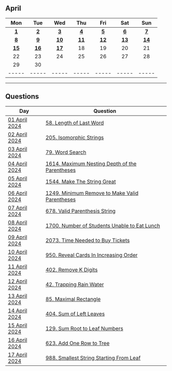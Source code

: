 April
---
| Mon | Tue | Wed | Thu | Fri | Sat | Sun |
| :---: | :---: | :---: | :---: | :---: | :---: | :---: |
| [**1**](01) | [**2**](02) | [**3**](03) | [**4**](04) | [**5**](05) | [**6**](06) | [**7**](07) |
| [**8**](08) | [**9**](09) | [**10**](10) | [**11**](11) | [**12**](12) | [**13**](13) | [**14**](14) |
| [**15**](15) | [**16**](16) | [**17**](17) | 18  | 19  | 20  | 21  |
| 22  | 23  | 24  | 25  | 26  | 27  | 28  |
| 29  | 30  |     |     |     |     |     |
| ----- | ----- | ----- | ----- | ----- | ----- | ----- |

---

Questions
---
| Day | Question |
| --- | --- |
| [01 April 2024](01) | [58. Length of Last Word](https://leetcode.com/problems/length-of-last-word) |
| [02 April 2024](02) | [205. Isomorphic Strings](https://leetcode.com/problems/isomorphic-strings) |
| [03 April 2024](03) | [79. Word Search](https://leetcode.com/problems/word-search) |
| [04 April 2024](04) | [1614. Maximum Nesting Depth of the Parentheses](https://leetcode.com/problems/maximum-nesting-depth-of-the-parentheses) |
| [05 April 2024](05) | [1544. Make The String Great](https://leetcode.com/problems/make-the-string-great) |
| [06 April 2024](06) | [1249. Minimum Remove to Make Valid Parentheses](https://leetcode.com/problems/minimum-remove-to-make-valid-parentheses) |
| [07 April 2024](07) | [678. Valid Parenthesis String](https://leetcode.com/problems/valid-parenthesis-string) |
| [08 April 2024](08) | [1700. Number of Students Unable to Eat Lunch](https://leetcode.com/problems/number-of-students-unable-to-eat-lunch) |
| [09 April 2024](09) | [2073. Time Needed to Buy Tickets](https://leetcode.com/problems/time-needed-to-buy-tickets) |
| [10 April 2024](10) | [950. Reveal Cards In Increasing Order](https://leetcode.com/problems/reveal-cards-in-increasing-order) |
| [11 April 2024](11) | [402. Remove K Digits](https://leetcode.com/problems/remove-k-digits) |
| [12 April 2024](12) | [42. Trapping Rain Water](https://leetcode.com/problems/trapping-rain-water) |
| [13 April 2024](13) | [85. Maximal Rectangle](https://leetcode.com/problems/maximal-rectangle) |
| [14 April 2024](14) | [404. Sum of Left Leaves](https://leetcode.com/problems/sum-of-left-leaves) |
| [15 April 2024](15) | [129. Sum Root to Leaf Numbers](https://leetcode.com/problems/sum-root-to-leaf-numbers) |
| [16 April 2024](16) | [623. Add One Row to Tree](https://leetcode.com/problems/add-one-row-to-tree) |
| [17 April 2024](17) | [988. Smallest String Starting From Leaf](https://leetcode.com/problems/smallest-string-starting-from-leaf) |
